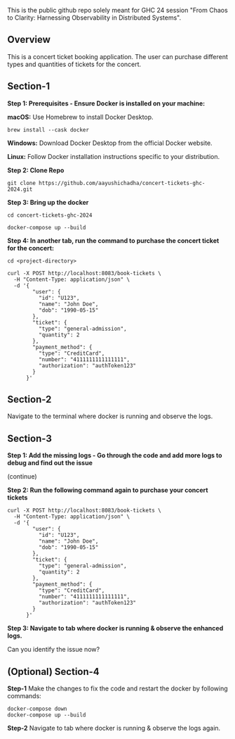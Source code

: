 This is the public github repo solely meant for GHC 24 session "From Chaos to Clarity: Harnessing Observability in Distributed Systems".

## Overview

This is a concert ticket booking application. The user can purchase different types and quantities of tickets for the concert.


## Section-1

**Step 1: Prerequisites - Ensure Docker is installed on your machine:**

**macOS:** Use Homebrew to install Docker Desktop.

```
brew install --cask docker
```

**Windows:** Download Docker Desktop from the official Docker website.

**Linux:** Follow Docker installation instructions specific to your distribution.

**Step 2: Clone Repo**

```
git clone https://github.com/aayushichadha/concert-tickets-ghc-2024.git
```

**Step 3:  Bring up the docker**

```
cd concert-tickets-ghc-2024

docker-compose up --build
```

**Step 4: In another tab, run the command to purchase the concert ticket for the concert:**

```
cd <project-directory>

curl -X POST http://localhost:8083/book-tickets \
  -H "Content-Type: application/json" \
  -d '{
        "user": {
          "id": "U123",
          "name": "John Doe",
          "dob": "1990-05-15"
        },
        "ticket": {
          "type": "general-admission",
          "quantity": 2
        },
        "payment_method": {
          "type": "CreditCard",
          "number": "4111111111111111",
          "authorization": "authToken123"
        }
      }'
```


## Section-2

Navigate to the terminal where docker is running and observe the logs.

## Section-3

**Step 1: Add the missing logs - Go through the code and add more logs to debug and find out the issue**

(continue)

**Step 2: Run the following command again to purchase your concert tickets**

```
curl -X POST http://localhost:8083/book-tickets \
  -H "Content-Type: application/json" \
  -d '{
        "user": {
          "id": "U123",
          "name": "John Doe",
          "dob": "1990-05-15"
        },
        "ticket": {
          "type": "general-admission",
          "quantity": 2
        },
        "payment_method": {
          "type": "CreditCard",
          "number": "4111111111111111",
          "authorization": "authToken123"
        }
      }'
```

**Step 3: Navigate to tab where docker is running & observe the enhanced logs.**

Can you identify the issue now?


## (Optional) Section-4

**Step-1**
Make the changes to fix the code and restart the docker by following commands:

```
docker-compose down
docker-compose up --build
```


**Step-2**
Navigate to tab where docker is running & observe the logs again.


